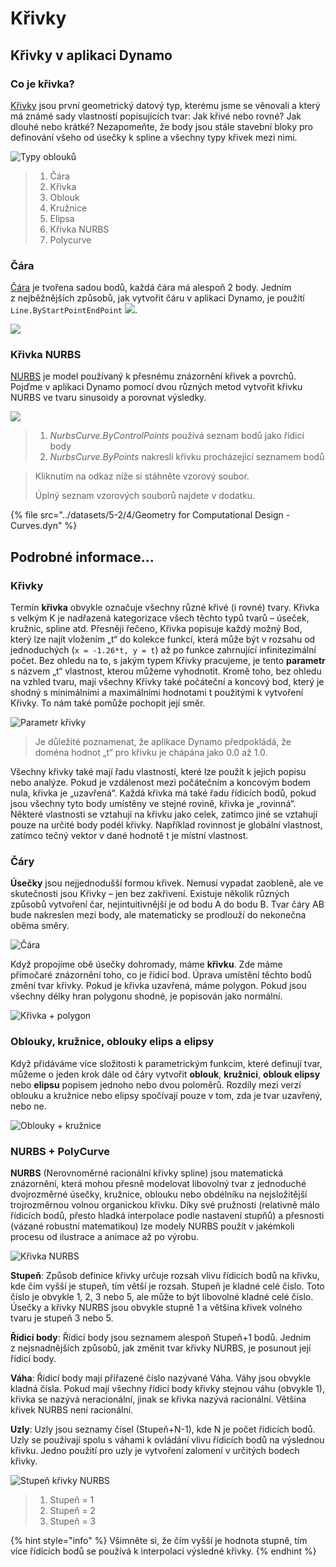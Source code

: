 # Křivky

## Křivky v aplikaci Dynamo

### Co je křivka?

[Křivky](5-4\_curves.md#curve) jsou první geometrický datový typ, kterému jsme se věnovali a který má známé sady vlastností popisujících tvar: Jak křivé nebo rovné? Jak dlouhé nebo krátké? Nezapomeňte, že body jsou stále stavební bloky pro definování všeho od úsečky k spline a všechny typy křivek mezi nimi.

![Typy oblouků](../images/5-2/4/CurveTypes.jpg)

> 1. Čára
> 2. Křivka
> 3. Oblouk
> 4. Kružnice
> 5. Elipsa
> 6. Křivka NURBS
> 7. Polycurve

### Čára

[Čára](5-4\_curves.md#lines) je tvořena sadou bodů, každá čára má alespoň 2 body. Jedním z nejběžnějších způsobů, jak vytvořit čáru v aplikaci Dynamo, je použití `Line.ByStartPointEndPoint` ![](./images/5-2/4/Linebystartpointendpoint.jpg).

![](../images/5-2/4/curves-linebystartpointendpoint.jpg)

### Křivka NURBS

[NURBS](5-4\_curves.md#nurbs-+-polycurves) je model používaný k přesnému znázornění křivek a povrchů. Pojďme v aplikaci Dynamo pomocí dvou různých metod vytvořit křivku NURBS ve tvaru sinusoidy a porovnat výsledky.

![](../images/5-2/4/curves-NurbsCurves.jpg)

> 1. _NurbsCurve.ByControlPoints_ používá seznam bodů jako řídicí body
> 2. _NurbsCurve.ByPoints_ nakreslí křivku procházející seznamem bodů

> Kliknutím na odkaz níže si stáhněte vzorový soubor.
>
> Úplný seznam vzorových souborů najdete v dodatku.

{% file src="../datasets/5-2/4/Geometry for Computational Design - Curves.dyn" %}

## Podrobné informace...

### Křivky

Termín **křivka** obvykle označuje všechny různé křivé (i rovné) tvary. Křivka s velkým K je nadřazená kategorizace všech těchto typů tvarů – úseček, kružnic, spline atd. Přesněji řečeno, Křivka popisuje každý možný Bod, který lze najít vložením „t“ do kolekce funkcí, která může být v rozsahu od jednoduchých (`x = -1.26*t, y = t`) až po funkce zahrnující infinitezimální počet. Bez ohledu na to, s jakým typem Křivky pracujeme, je tento **parametr** s názvem „t“ vlastnost, kterou můžeme vyhodnotit. Kromě toho, bez ohledu na vzhled tvaru, mají všechny Křivky také počáteční a koncový bod, který je shodný s minimálními a maximálními hodnotami t použitými k vytvoření Křivky. To nám také pomůže pochopit její směr.

![Parametr křivky](../images/5-2/4/CurveParameter.jpg)

> Je důležité poznamenat, že aplikace Dynamo předpokládá, že doména hodnot „t“ pro křivku je chápána jako 0.0 až 1.0.

Všechny křivky také mají řadu vlastností, které lze použít k jejich popisu nebo analýze. Pokud je vzdálenost mezi počátečním a koncovým bodem nula, křivka je „uzavřená“. Každá křivka má také řadu řídicích bodů, pokud jsou všechny tyto body umístěny ve stejné rovině, křivka je „rovinná“. Některé vlastnosti se vztahují na křivku jako celek, zatímco jiné se vztahují pouze na určité body podél křivky. Například rovinnost je globální vlastnost, zatímco tečný vektor v dané hodnotě t je místní vlastnost.

### Čáry

**Úsečky** jsou nejjednodušší formou křivek. Nemusí vypadat zaobleně, ale ve skutečnosti jsou Křivky – jen bez zakřivení. Existuje několik různých způsobů vytvoření čar, nejintuitivnější je od bodu A do bodu B. Tvar čáry AB bude nakreslen mezi body, ale matematicky se prodlouží do nekonečna oběma směry.

![Čára](../images/5-2/4/Line.jpg)

Když propojíme obě úsečky dohromady, máme **křivku**. Zde máme přímočaré znázornění toho, co je řídicí bod. Úprava umístění těchto bodů změní tvar křivky. Pokud je křivka uzavřená, máme polygon. Pokud jsou všechny délky hran polygonu shodné, je popisován jako normální.

![Křivka + polygon](../images/5-2/4/Polyline.jpg)

### Oblouky, kružnice, oblouky elips a elipsy

Když přidáváme více složitosti k parametrickým funkcím, které definují tvar, můžeme o jeden krok dále od čáry vytvořit **oblouk**, **kružnici**, **oblouk elipsy** nebo **elipsu** popisem jednoho nebo dvou poloměrů. Rozdíly mezi verzí oblouku a kružnice nebo elipsy spočívají pouze v tom, zda je tvar uzavřený, nebo ne.

![Oblouky + kružnice](../images/5-2/4/Arcs+Circles.jpg)

### NURBS + PolyCurve

**NURBS** (Nerovnoměrné racionální křivky spline) jsou matematická znázornění, která mohou přesně modelovat libovolný tvar z jednoduché dvojrozměrné úsečky, kružnice, oblouku nebo obdélníku na nejsložitější trojrozměrnou volnou organickou křivku. Díky své pružnosti (relativně málo řídicích bodů, přesto hladká interpolace podle nastavení stupňů) a přesnosti (vázané robustní matematikou) lze modely NURBS použít v jakémkoli procesu od ilustrace a animace až po výrobu.

![Křivka NURBS](../images/5-2/4/NURBScurve.jpg)

**Stupeň**: Způsob definice křivky určuje rozsah vlivu řídicích bodů na křivku, kde čím vyšší je stupeň, tím větší je rozsah. Stupeň je kladné celé číslo. Toto číslo je obvykle 1, 2, 3 nebo 5, ale může to být libovolné kladné celé číslo. Úsečky a křivky NURBS jsou obvykle stupně 1 a většina křivek volného tvaru je stupeň 3 nebo 5.

**Řídicí body**: Řídicí body jsou seznamem alespoň Stupeň+1 bodů. Jedním z nejsnadnějších způsobů, jak změnit tvar křivky NURBS, je posunout její řídicí body.

**Váha**: Řídicí body mají přiřazené číslo nazývané Váha. Váhy jsou obvykle kladná čísla. Pokud mají všechny řídicí body křivky stejnou váhu (obvykle 1), křivka se nazývá neracionální, jinak se křivka nazývá racionální. Většina křivek NURBS není racionální.

**Uzly**: Uzly jsou seznamy čísel (Stupeň+N-1), kde N je počet řídicích bodů. Uzly se používají spolu s váhami k ovládání vlivu řídicích bodů na výslednou křivku. Jedno použití pro uzly je vytvoření zalomení v určitých bodech křivky.

![Stupeň křivky NURBS](../images/5-2/4/NURBScurve\_Degree.jpg)

> 1. Stupeň = 1
> 2. Stupeň = 2
> 3. Stupeň = 3

{% hint style="info" %} Všimněte si, že čím vyšší je hodnota stupně, tím více řídících bodů se používá k interpolaci výsledné křivky. {% endhint %}
